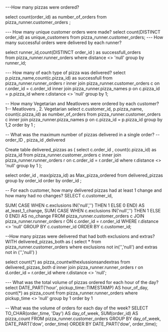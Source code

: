 
---How many pizzas were ordered?

select count(order_id) as number_of_orders 
  from pizza_runner.customer_orders ;
  
--- How many unique customer orders were made?
select count(DISTINCT order_id) as unique_customers 
  from pizza_runner.customer_orders;
--- How many successful orders were delivered by each runner?

select runner_id,count(DISTINCT order_id ) as successfull_orders   
  from pizza_runner.runner_orders
where distance <> 'null' 
group by runner_id;

--- How many of each type of pizza was delivered?
select  p.pizza_name,count(c.pizza_id) as successfull
  from pizza_runner.runner_orders r 
inner join pizza_runner.customer_orders c 
  on r.order_id = c.order_id 
inner join pizza_runner.pizza_names p 
  on c.pizza_id = p.pizza_id
where r.distance <> 'null'
group by 1;

-- How many Vegetarian and Meatlovers were ordered by each customer?  1-- Meatlovers , 2. Vegetarian 
select c.customer_id, p.pizza_name, count(c.pizza_id) as number_of_orders
  from pizza_runner.customer_orders c
inner join pizza_runner.pizza_names p 
  on c.pizza_id = p.pizza_id
group by 1,2
order by 1 ;

 -- What was the maximum number of pizzas delivered in a single order?
--order_ID , pizza_id ,delivered 

Create table delivered_pizzas as (
select c.order_id , count(c.pizza_id) as pizza_id 
  from pizza_runner.customer_orders c 
inner join pizza_runner.runner_orders r
  on c.order_id = r.order_id
  where r.distance <> 'null'
group by 1
  );
  
select order_id , max(pizza_id) as Max_pizza_ordered from 
delivered_pizzas
group by order_id
order by order_id ;

-- For each customer, how many delivered pizzas had at least 1 change and how many had no changes?
SELECT 
  c.customer_id,
     
  SUM(
    CASE WHEN c.exclusions IN('null','')   THEN 1
    ELSE 0
    END) AS at_least_1_change,
  SUM(
    CASE WHEN c.exclusions IN('null','')  THEN 1 
    ELSE 0
    END) AS no_change
FROM pizza_runner.customer_orders  c
JOIN pizza_runner.runner_orders  r
  ON c.order_id = r.order_id
WHERE r.distance <> 'null' 
GROUP BY c.customer_id
ORDER BY c.customer_id;


--How many pizzas were delivered that had both exclusions and extras?
WITH delivered_pizzas_both as (
select * 
  from pizza_runner.customer_orders 
where exclusions not in('','null') and extras not in ('','null')
)

select  count(*) as pizza_countwithexlussionsandextras
  from delivered_pizzas_both d
inner join pizza_runner.runner_orders r 
  on d.order_id = r.order_id
where r.distance <> 'null';

--- What was the total volume of pizzas ordered for each hour of the day?
select 
  DATE_PART('hour', pickup_time::TIMESTAMP) AS hour_of_day,
  count(*) as pizza_count 
from pizza_runner.runner_orders
where pickup_time <> 'null'
group by 1 
order by 1

-- What was the volume of orders for each day of the week? 
SELECT
  TO_CHAR(order_time, 'Day') AS day_of_week,
  SUM(order_id) AS pizza_count
FROM pizza_runner.customer_orders
GROUP BY day_of_week, DATE_PART('dow', order_time)
ORDER BY DATE_PART('dow', order_time);























